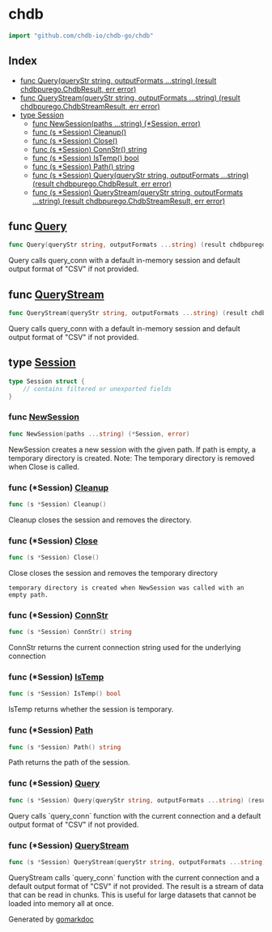 <!-- Code generated by gomarkdoc. DO NOT EDIT -->

# chdb

```go
import "github.com/chdb-io/chdb-go/chdb"
```

## Index

- [func Query\(queryStr string, outputFormats ...string\) \(result chdbpurego.ChdbResult, err error\)](<#Query>)
- [func QueryStream\(queryStr string, outputFormats ...string\) \(result chdbpurego.ChdbStreamResult, err error\)](<#QueryStream>)
- [type Session](<#Session>)
  - [func NewSession\(paths ...string\) \(\*Session, error\)](<#NewSession>)
  - [func \(s \*Session\) Cleanup\(\)](<#Session.Cleanup>)
  - [func \(s \*Session\) Close\(\)](<#Session.Close>)
  - [func \(s \*Session\) ConnStr\(\) string](<#Session.ConnStr>)
  - [func \(s \*Session\) IsTemp\(\) bool](<#Session.IsTemp>)
  - [func \(s \*Session\) Path\(\) string](<#Session.Path>)
  - [func \(s \*Session\) Query\(queryStr string, outputFormats ...string\) \(result chdbpurego.ChdbResult, err error\)](<#Session.Query>)
  - [func \(s \*Session\) QueryStream\(queryStr string, outputFormats ...string\) \(result chdbpurego.ChdbStreamResult, err error\)](<#Session.QueryStream>)


<a name="Query"></a>
## func [Query](<https://github.com/s0und0fs1lence/chdb-go/blob/main/chdb/wrapper.go#L8>)

```go
func Query(queryStr string, outputFormats ...string) (result chdbpurego.ChdbResult, err error)
```

Query calls query\_conn with a default in\-memory session and default output format of "CSV" if not provided.

<a name="QueryStream"></a>
## func [QueryStream](<https://github.com/s0und0fs1lence/chdb-go/blob/main/chdb/wrapper.go#L23>)

```go
func QueryStream(queryStr string, outputFormats ...string) (result chdbpurego.ChdbStreamResult, err error)
```

Query calls query\_conn with a default in\-memory session and default output format of "CSV" if not provided.

<a name="Session"></a>
## type [Session](<https://github.com/s0und0fs1lence/chdb-go/blob/main/chdb/session.go#L14-L19>)



```go
type Session struct {
    // contains filtered or unexported fields
}
```

<a name="NewSession"></a>
### func [NewSession](<https://github.com/s0und0fs1lence/chdb-go/blob/main/chdb/session.go#L24>)

```go
func NewSession(paths ...string) (*Session, error)
```

NewSession creates a new session with the given path. If path is empty, a temporary directory is created. Note: The temporary directory is removed when Close is called.

<a name="Session.Cleanup"></a>
### func \(\*Session\) [Cleanup](<https://github.com/s0und0fs1lence/chdb-go/blob/main/chdb/session.go#L86>)

```go
func (s *Session) Cleanup()
```

Cleanup closes the session and removes the directory.

<a name="Session.Close"></a>
### func \(\*Session\) [Close](<https://github.com/s0und0fs1lence/chdb-go/blob/main/chdb/session.go#L76>)

```go
func (s *Session) Close()
```

Close closes the session and removes the temporary directory

```
temporary directory is created when NewSession was called with an empty path.
```

<a name="Session.ConnStr"></a>
### func \(\*Session\) [ConnStr](<https://github.com/s0und0fs1lence/chdb-go/blob/main/chdb/session.go#L99>)

```go
func (s *Session) ConnStr() string
```

ConnStr returns the current connection string used for the underlying connection

<a name="Session.IsTemp"></a>
### func \(\*Session\) [IsTemp](<https://github.com/s0und0fs1lence/chdb-go/blob/main/chdb/session.go#L104>)

```go
func (s *Session) IsTemp() bool
```

IsTemp returns whether the session is temporary.

<a name="Session.Path"></a>
### func \(\*Session\) [Path](<https://github.com/s0und0fs1lence/chdb-go/blob/main/chdb/session.go#L94>)

```go
func (s *Session) Path() string
```

Path returns the path of the session.

<a name="Session.Query"></a>
### func \(\*Session\) [Query](<https://github.com/s0und0fs1lence/chdb-go/blob/main/chdb/session.go#L54>)

```go
func (s *Session) Query(queryStr string, outputFormats ...string) (result chdbpurego.ChdbResult, err error)
```

Query calls \`query\_conn\` function with the current connection and a default output format of "CSV" if not provided.

<a name="Session.QueryStream"></a>
### func \(\*Session\) [QueryStream](<https://github.com/s0und0fs1lence/chdb-go/blob/main/chdb/session.go#L65>)

```go
func (s *Session) QueryStream(queryStr string, outputFormats ...string) (result chdbpurego.ChdbStreamResult, err error)
```

QueryStream calls \`query\_conn\` function with the current connection and a default output format of "CSV" if not provided. The result is a stream of data that can be read in chunks. This is useful for large datasets that cannot be loaded into memory all at once.

Generated by [gomarkdoc](<https://github.com/princjef/gomarkdoc>)
